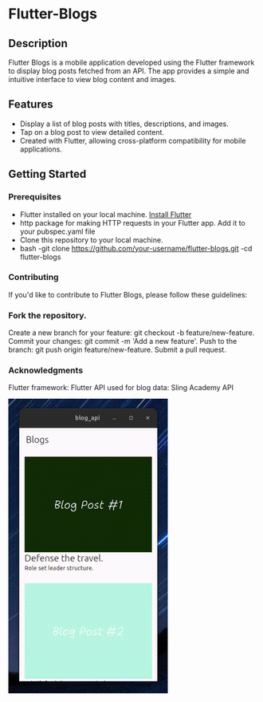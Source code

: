 # Flutter-Blogs

## Description

Flutter Blogs is a mobile application developed using the Flutter framework to display blog posts fetched from an API. The app provides a simple and intuitive interface to view blog content and images.

## Features

- Display a list of blog posts with titles, descriptions, and images.
- Tap on a blog post to view detailed content.
- Created with Flutter, allowing cross-platform compatibility for mobile applications.

## Getting Started

### Prerequisites

- Flutter installed on your local machine. [Install Flutter](https://flutter.dev/docs/get-started/install)
- http package for making HTTP requests in your Flutter app. Add it to your pubspec.yaml file
- Clone this repository to your local machine.
- bash
  -git clone https://github.com/your-username/flutter-blogs.git
  -cd flutter-blogs

### Contributing
If you'd like to contribute to Flutter Blogs, please follow these guidelines:

### Fork the repository.
Create a new branch for your feature: git checkout -b feature/new-feature.
Commit your changes: git commit -m 'Add a new feature'.
Push to the branch: git push origin feature/new-feature.
Submit a pull request.

### Acknowledgments
Flutter framework: Flutter
API used for blog data: Sling Academy API

![Blog Output](https://github.com/Inderajeet/Flutter-Blogs/blob/main/blog_api/blog_output.gif)
